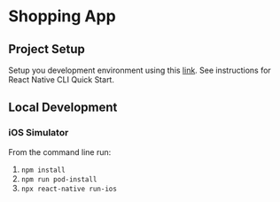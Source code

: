 # Shopping App
## Project Setup
Setup you development environment using this [link](https://reactnative.dev/docs/environment-setup).
See instructions for React Native CLI Quick Start.

## Local Development
### iOS Simulator
From the command line run:
1. `npm install`
2. `npm run pod-install`
3. `npx react-native run-ios`
